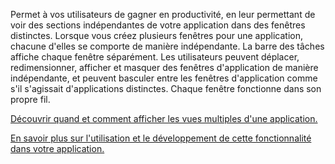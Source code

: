 ﻿Permet à vos utilisateurs de gagner en productivité, en leur permettant de voir des sections indépendantes de votre application dans des fenêtres distinctes. Lorsque vous créez plusieurs fenêtres pour une application, chacune d'elles se comporte de manière indépendante. La barre des tâches affiche chaque fenêtre séparément. Les utilisateurs peuvent déplacer, redimensionner, afficher et masquer des fenêtres d'application de manière indépendante, et peuvent basculer entre les fenêtres d'application comme s'il s'agissait d'applications distinctes. Chaque fenêtre fonctionne dans son propre fil.

[Découvrir quand et comment afficher les vues multiples d'une application.](https://docs.microsoft.com/en-us/windows/uwp/design/layout/show-multiple-views)

[En savoir plus sur l'utilisation et le développement de cette fonctionnalité dans votre application.](https://github.com/Microsoft/WindowsTemplateStudio/blob/dev/docs/features/multiple-views.md)

